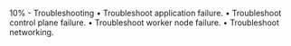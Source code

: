 10% - Troubleshooting
• Troubleshoot application failure.
• Troubleshoot control plane failure.
• Troubleshoot worker node failure.
• Troubleshoot networking.